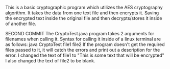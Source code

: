 This is a basic cryptographic program which utilizes the AES cryptography algorithm. 
It takes the data from one text file and then encrypts it. 
Saving the encrypted text inside the original file and then decrypts/stores it inside of another file.

SECOND COMMIT
The CryptoTest.java program takes 2 arguments for filenames when calling it. Syntax for calling it inside of a linux terminal are as follows:
	java CryptoTest file1 file2
If the program doesn't get the required files passed to it, it will catch the errors and print out a description for the error.
I changed the text of file1 to "This is some text that will be encrypted"
I also changed the text of file2 to be blank.

